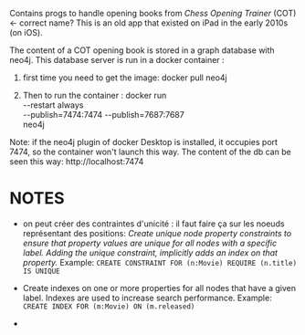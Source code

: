 Contains progs to handle opening books from *Chess Opening Trainer* (COT) <- correct name?
This is an old app that existed on iPad in the early 2010s (on iOS). 

The content of a COT opening book is stored in a graph database with neo4j.
This database server is run in a docker container :

1) first time you need to get the image: 
docker pull neo4j

2) Then to run the container : 
docker run \
    --restart always \
    --publish=7474:7474 --publish=7687:7687 \
    neo4j

Note: if the neo4j plugin of docker Desktop is installed, it occupies port 7474, so the container won't launch this way.
The content of the db can be seen this way: http://localhost:7474

# NOTES
- on peut créer des contraintes d'unicité : il faut faire ça sur les noeuds représentant des positions: 
*Create unique node property constraints to ensure that property values are unique for all nodes with a specific label. Adding the unique constraint, implicitly adds an index on that property.* Example:
`CREATE CONSTRAINT FOR (n:Movie) REQUIRE (n.title) IS UNIQUE`

- Create indexes on one or more properties for all nodes that have a given label. Indexes are used to increase search performance. Example: `CREATE INDEX FOR (m:Movie) ON (m.released)`

- 
